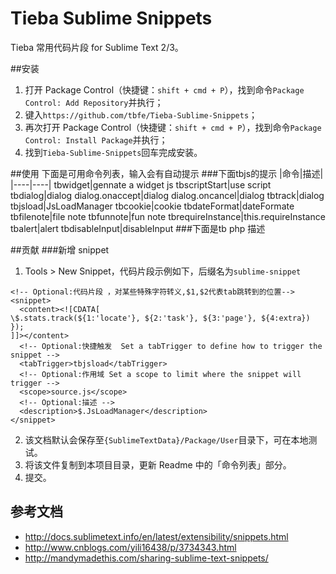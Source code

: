 Tieba Sublime Snippets
=======
Tieba 常用代码片段 for Sublime Text 2/3。

##安装

1. 打开 Package Control（快捷键：`shift + cmd + P`），找到命令`Package Control: Add Repository`并执行；
2. 键入`https://github.com/tbfe/Tieba-Sublime-Snippets`；
3. 再次打开 Package Control（快捷键：`shift + cmd + P`），找到命令`Package Control: Install Package`并执行；
4. 找到`Tieba-Sublime-Snippets`回车完成安装。

##使用
下面是可用命令列表，输入会有自动提示
###下面tbjs的提示
|命令|描述|
|----|----|
tbwidget|gennate a widget js
tbscriptStart|use script
tbdialog|dialog
dialog.onaccept|dialog
dialog.oncancel|dialog
tbtrack|dialog
tbjsload|JsLoadManager
tbcookie|cookie
tbdateFormat|dateFormate
tbfilenote|file note
tbfunnote|fun note
tbrequireInstance|this.requireInstance
tbalert|alert
tbdisableInput|disableInput
###下面是tb php 描述

##贡献
###新增 snippet
1. Tools > New Snippet，代码片段示例如下，后缀名为`sublime-snippet`

  ```
  <!-- Optional:代码片段 ，对某些特殊字符转义,$1,$2代表tab跳转到的位置-->
  <snippet>
  	<content><![CDATA[
  \$.stats.track(${1:'locate'}, ${2:'task'}, ${3:'page'}, ${4:extra})
  });
  ]]></content>
	<!-- Optional:快捷触发  Set a tabTrigger to define how to trigger the snippet -->
	<tabTrigger>tbjsload</tabTrigger>
	<!-- Optional:作用域 Set a scope to limit where the snippet will trigger -->
	<scope>source.js</scope>
	<!-- Optional:描述 -->
	<description>$.JsLoadManager</description>
  </snippet>
  ```
2. 该文档默认会保存至`{SublimeTextData}/Package/User`目录下，可在本地测试。
3. 将该文件复制到本项目目录，更新 Readme 中的「命令列表」部分。
4. 提交。

## 参考文档
- http://docs.sublimetext.info/en/latest/extensibility/snippets.html
- http://www.cnblogs.com/yili16438/p/3734343.html
- http://mandymadethis.com/sharing-sublime-text-snippets/
